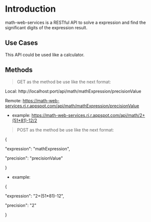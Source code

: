 # Introduction

math-web-services is a RESTful API to solve a expression and find the significant digits of the expression result.

## Use Cases

This API could be used like a calculator.

## Methods 

>GET as the method be use like the next format: 

Local: http://localhost:port/api/math/mathExpression/precisionValue

Remote: https://math-web-services.rj.r.appspot.com/api/math/mathExpression/precisionValue

* example: https://math-web-services.rj.r.appspot.com/api/math/2+(51*81)-12/2

>POST as the method be use like the next format:

{

  "expression": "mathExpression",
 
  "precision": "precisionValue"
  
}

* example: 

{

  "expression": "2+(51*81)-12",
 
  "precision": "2"
  
}


